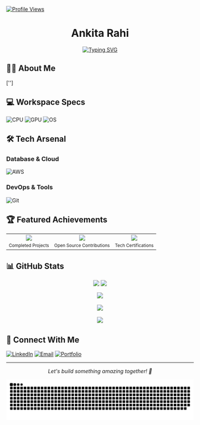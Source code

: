 [![Profile Views](https://visitcount.itsvg.in/api?id=Ankita_Rahi&label=Profile%20Views&color=1&icon=5&pretty=true)](https://visitcount.itsvg.in)

<h1 align="center">Ankita Rahi</h1>

<p align="center">
  <a href="https://git.io/typing-svg">
    <img src="https://readme-typing-svg.herokuapp.com?font=Fira+Code&weight=600&size=24&pause=1000&color=58A6FF&center=true&vCenter=true&width=500&lines=Full+Stack+Developer;Open+Source+Contributor;Tech+Enthusiast" alt="Typing SVG" />
  </a>
</p>

## 👨‍💻 About Me

['']

## 💻 Workspace Specs
![CPU](https://img.shields.io/badge/Intel-Core_i7_12th-0071C5.svg?style=flat&logo=cpu&logoColor=white)
![GPU](https://img.shields.io/badge/NVIDIA-RTX_3060-76B900.svg?style=flat&logo=gpu&logoColor=white)
![OS](https://img.shields.io/badge/Linux-Ubuntu-E95420.svg?style=flat&logo=os&logoColor=white)

## 🛠️ Tech Arsenal

### Database & Cloud
![AWS](https://img.shields.io/badge/-AWS-232F3E?style=for-the-badge&logo=aws&logoColor=white)

### DevOps & Tools
![Git](https://img.shields.io/badge/-Git-F05032?style=for-the-badge&logo=git&logoColor=white)


## 🏆 Featured Achievements

<div align="center">
  <table>
    <tr>
      <td align="center">
        <img src="https://img.shields.io/badge/100+-Projects-31C442?style=for-the-badge&logo=github&logoColor=white"/>
        <br />
        <small>Completed Projects</small>
      </td>
      <td align="center">
        <img src="https://img.shields.io/badge/500+-Contributions-2088FF?style=for-the-badge&logo=github&logoColor=white"/>
        <br />
        <small>Open Source Contributions</small>
      </td>
      <td align="center">
        <img src="https://img.shields.io/badge/10+-Certifications-FF6C37?style=for-the-badge&logo=acclaim&logoColor=white"/>
        <br />
        <small>Tech Certifications</small>
      </td>
    </tr>
  </table>
</div>

## 📊 GitHub Stats

<p align="center">
  <img width="48%" src="https://github-readme-stats.vercel.app/api?username=ankita1477&show_icons=true&theme=github_dark&hide_border=true&count_private=true" />
  <img width="48%" src="https://github-readme-stats.vercel.app/api/top-langs/?username=ankita1477&theme=github_dark&hide_border=true&layout=compact&langs_count=6" />
</p>

<p align="center">
  <img src="https://github-readme-streak-stats.vercel.app/?user=ankita1477&theme=github-dark-blue&hide_border=true" />
</p>

<p align="center">
  <img src="https://github-profile-trophy.vercel.app/?username=ankita1477&theme=onestar&no-frame=true&row=1&column=6&margin-w=8" />
</p>

<p align="center">
  <img src="https://github-readme-activity-graph.vercel.app/graph?username=ankita1477&theme=github-compact&hide_border=true" />
</p>

## 🤝 Connect With Me

[![LinkedIn](https://img.shields.io/badge/-LinkedIn-0A66C2?style=for-the-badge&logo=LinkedIn&logoColor=white)]() [![Email](https://img.shields.io/badge/-Email-D14836?style=for-the-badge&logo=Gmail&logoColor=white)](mailto:) [![Portfolio](https://img.shields.io/badge/-Portfolio-000000?style=for-the-badge&logo=About.me&logoColor=white)]()

---

<p align="center">
  <i>Let's build something amazing together! 🚀</i>
</p>

<p align="center">
  <img src="https://raw.githubusercontent.com/Platane/snk/output/github-contribution-grid-snake.svg" alt="Snake animation"/>
</p>